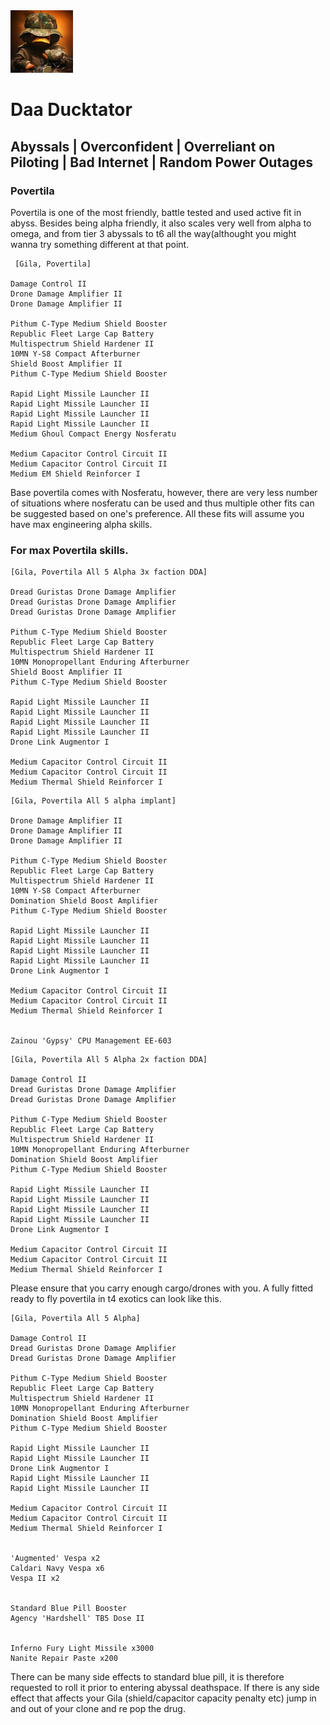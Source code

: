 

<img src="Images/duck%20high%20res.png" width="100" />

# Daa Ducktator 
## Abyssals | Overconfident | Overreliant on Piloting | Bad Internet | Random Power Outages
### Povertila
Povertila is one of the most friendly, battle tested and used active fit in abyss. Besides being alpha friendly, it also scales very well from alpha to omega, and from tier 3 abyssals to t6 all the way(althought you might wanna try something different at that point.
```
 [Gila, Povertila]

Damage Control II
Drone Damage Amplifier II
Drone Damage Amplifier II

Pithum C-Type Medium Shield Booster
Republic Fleet Large Cap Battery
Multispectrum Shield Hardener II
10MN Y-S8 Compact Afterburner
Shield Boost Amplifier II
Pithum C-Type Medium Shield Booster

Rapid Light Missile Launcher II
Rapid Light Missile Launcher II
Rapid Light Missile Launcher II
Rapid Light Missile Launcher II
Medium Ghoul Compact Energy Nosferatu

Medium Capacitor Control Circuit II
Medium Capacitor Control Circuit II
Medium EM Shield Reinforcer I
```
Base povertila comes with Nosferatu, however, there are very less number of situations where nosferatu can be used and thus multiple other fits can be suggested based on one's preference. All these fits will assume you have max engineering alpha skills.

### For max Povertila skills. 

```
[Gila, Povertila All 5 Alpha 3x faction DDA]

Dread Guristas Drone Damage Amplifier
Dread Guristas Drone Damage Amplifier
Dread Guristas Drone Damage Amplifier

Pithum C-Type Medium Shield Booster
Republic Fleet Large Cap Battery
Multispectrum Shield Hardener II
10MN Monopropellant Enduring Afterburner
Shield Boost Amplifier II
Pithum C-Type Medium Shield Booster

Rapid Light Missile Launcher II
Rapid Light Missile Launcher II
Rapid Light Missile Launcher II
Rapid Light Missile Launcher II
Drone Link Augmentor I

Medium Capacitor Control Circuit II
Medium Capacitor Control Circuit II
Medium Thermal Shield Reinforcer I
```
```
[Gila, Povertila All 5 alpha implant]

Drone Damage Amplifier II
Drone Damage Amplifier II
Drone Damage Amplifier II

Pithum C-Type Medium Shield Booster
Republic Fleet Large Cap Battery
Multispectrum Shield Hardener II
10MN Y-S8 Compact Afterburner
Domination Shield Boost Amplifier
Pithum C-Type Medium Shield Booster

Rapid Light Missile Launcher II
Rapid Light Missile Launcher II
Rapid Light Missile Launcher II
Rapid Light Missile Launcher II
Drone Link Augmentor I

Medium Capacitor Control Circuit II
Medium Capacitor Control Circuit II
Medium Thermal Shield Reinforcer I


Zainou 'Gypsy' CPU Management EE-603
```
```
[Gila, Povertila All 5 Alpha 2x faction DDA]

Damage Control II
Dread Guristas Drone Damage Amplifier
Dread Guristas Drone Damage Amplifier

Pithum C-Type Medium Shield Booster
Republic Fleet Large Cap Battery
Multispectrum Shield Hardener II
10MN Monopropellant Enduring Afterburner
Domination Shield Boost Amplifier
Pithum C-Type Medium Shield Booster

Rapid Light Missile Launcher II
Rapid Light Missile Launcher II
Rapid Light Missile Launcher II
Rapid Light Missile Launcher II
Drone Link Augmentor I

Medium Capacitor Control Circuit II
Medium Capacitor Control Circuit II
Medium Thermal Shield Reinforcer I
```
Please ensure that you carry enough cargo/drones with you. A fully fitted ready to fly povertila in t4 exotics can look like this. 
```
[Gila, Povertila All 5 Alpha]

Damage Control II
Dread Guristas Drone Damage Amplifier
Dread Guristas Drone Damage Amplifier

Pithum C-Type Medium Shield Booster
Republic Fleet Large Cap Battery
Multispectrum Shield Hardener II
10MN Monopropellant Enduring Afterburner
Domination Shield Boost Amplifier
Pithum C-Type Medium Shield Booster

Rapid Light Missile Launcher II
Rapid Light Missile Launcher II
Drone Link Augmentor I
Rapid Light Missile Launcher II
Rapid Light Missile Launcher II

Medium Capacitor Control Circuit II
Medium Capacitor Control Circuit II
Medium Thermal Shield Reinforcer I


'Augmented' Vespa x2
Caldari Navy Vespa x6
Vespa II x2


Standard Blue Pill Booster
Agency 'Hardshell' TB5 Dose II


Inferno Fury Light Missile x3000
Nanite Repair Paste x200
```
There can be many side effects to standard blue pill, it is therefore requested to roll it prior to entering abyssal deathspace. If there is any side effect that affects your Gila (shield/capacitor capacity penalty etc) jump in and out of your clone and re pop the drug. 
